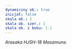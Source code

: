 ```yaml
---
dynamiczny ob.: true
inicjał: false
skala ob.: 1
skala ob. szer.: 1
skala ob. z boku: 1.1
---
```


*Arasaka HJSH-18 Masamune.*